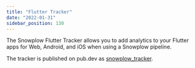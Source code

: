 ```yaml
---
title: "Flutter Tracker"
date: "2022-01-31"
sidebar_position: 130
---
```


The Snowplow Flutter Tracker allows you to add analytics to your Flutter apps for Web, Android, and iOS when using a Snowplow pipeline.

The tracker is published on pub.dev as [snowplow\_tracker](https://pub.dev/packages/snowplow_tracker).[](#articles)
